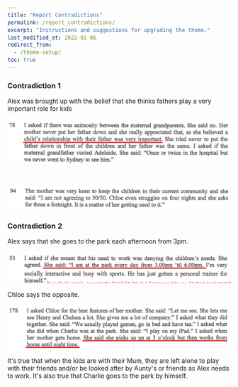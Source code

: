```yaml
---
title: "Report Contradictions"
permalink: /report_contradictions/
excerpt: "Instructions and suggestions for upgrading the theme."
last_modified_at: 2022-01-06
redirect_from:
  - /theme-setup/
toc: true
---
```


### Contradiction 1

Alex was brought up with the belief that she thinks fathers play a very important role for kids

![report_contradictions1](../blobs/reportcontradictions/report_contradictions1.png)

<br>

![report_contradictions2](../blobs/reportcontradictions/report_contradictions2.png)


### Contradiction 2

Alex says that she goes to the park each afternoon from 3pm.

![report_contradictions3](../blobs/reportcontradictions/report_contradictions3.png)

Chloe says the opposite. 

![report_contradictions4](../blobs/reportcontradictions/report_contradictions4.png)

It's true that when the kids are with their Mum, they are left alone to play with their friends and/or be looked after by Aunty's or friends as Alex needs to work. It's also true that Charlie goes to the park by himself. 